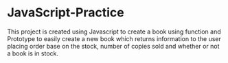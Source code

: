 # JavaScript-Practice
This project is created using Javascript to create a book using function and Prototype to easily create a new book which returns information to the user placing order base on the stock, number of copies sold and whether or not a book is in stock.
